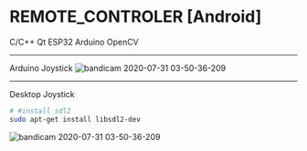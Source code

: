 # REMOTE_CONTROLER [Android]
C/C++ Qt ESP32 Arduino OpenCV


---
Arduino Joystick
![bandicam 2020-07-31 03-50-36-209](https://github.com/werasaimon/Robot-Remote_Control/blob/main/img/joystik.jpg)


---
Desktop Joystick


```bash
# #install sdl2
sudo apt-get install libsdl2-dev 
```

![bandicam 2020-07-31 03-50-36-209](https://github.com/werasaimon/Robot-Remote_Control/blob/main/img/Desktop_Joystick.png)
